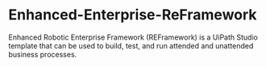 # Enhanced-Enterprise-ReFramework

Enhanced Robotic Enterprise Framework (REFramework) is a UiPath Studio template that can be used to build, test, and run attended and unattended business processes.
